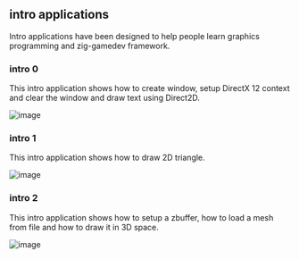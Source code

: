 ## intro applications

Intro applications have been designed to help people learn graphics programming and zig-gamedev framework.

### intro 0

This intro application shows how to create window, setup DirectX 12 context and clear the window and draw text using Direct2D.

![image](screenshot0.png)

### intro 1

This intro application shows how to draw 2D triangle.

![image](screenshot1.png)

### intro 2

This intro application shows how to setup a zbuffer, how to load a mesh from file and how to draw it in 3D space.

![image](screenshot2.png)
